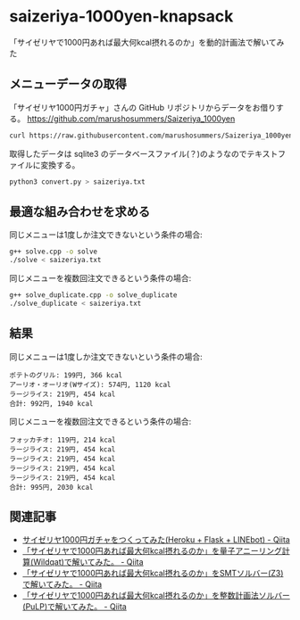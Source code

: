 # saizeriya-1000yen-knapsack

「サイゼリヤで1000円あれば最大何kcal摂れるのか」を動的計画法で解いてみた


## メニューデータの取得

「サイゼリヤ1000円ガチャ」さんの GitHub リポジトリからデータをお借りする。
https://github.com/marushosummers/Saizeriya_1000yen

```bash
curl https://raw.githubusercontent.com/marushosummers/Saizeriya_1000yen/master/sensai/saizeriya.db > saizeriya.db
```

取得したデータは sqlite3 のデータベースファイル(？)のようなのでテキストファイルに変換する。

```bash
python3 convert.py > saizeriya.txt
```


## 最適な組み合わせを求める

同じメニューは1度しか注文できないという条件の場合:

```bash
g++ solve.cpp -o solve
./solve < saizeriya.txt
```

同じメニューを複数回注文できるという条件の場合:

```bash
g++ solve_duplicate.cpp -o solve_duplicate
./solve_duplicate < saizeriya.txt
```

## 結果

同じメニューは1度しか注文できないという条件の場合:

```
ポテトのグリル: 199円, 366 kcal
アーリオ・オーリオ(Wサイズ): 574円, 1120 kcal
ラージライス: 219円, 454 kcal
合計: 992円, 1940 kcal
```

同じメニューを複数回注文できるという条件の場合:

```
フォッカチオ: 119円, 214 kcal
ラージライス: 219円, 454 kcal
ラージライス: 219円, 454 kcal
ラージライス: 219円, 454 kcal
ラージライス: 219円, 454 kcal
合計: 995円, 2030 kcal
```


## 関連記事

* [サイゼリヤ1000円ガチャをつくってみた(Heroku + Flask + LINEbot) - Qiita](https://qiita.com/marusho_summers/items/a2d3681fac863734ec8a)
* [「サイゼリヤで1000円あれば最大何kcal摂れるのか」を量子アニーリング計算(Wildqat)で解いてみた。 - Qiita](https://qiita.com/hodaka0714/items/cf44b4ece992a39b5be4#_reference-bc420f6e5fbf164bf9a8)
* [「サイゼリヤで1000円あれば最大何kcal摂れるのか」をSMTソルバー(Z3)で解いてみた。 - Qiita](https://qiita.com/tanakh/items/a1fb13f78e0576415de3#_reference-db9f04e4502c2f29e690)
* [「サイゼリヤで1000円あれば最大何kcal摂れるのか」を整数計画法ソルバー(PuLP)で解いてみた。 - Qiita](https://qiita.com/YSRKEN/items/dfc8604eb8598e5e9076#_reference-402a3afaa23678a3d78c)
